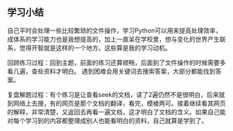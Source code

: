 ## 学习小结

自己平时会处理一些比较繁琐的文件操作，学习Python可以用来提高处理效率，成体系的学习能力也是我想提高的，加上一直呆在学校里，想与变化的世界产生联系，觉得开智就是这样的一个地方。这些算是我的学习动机。

回顾练习过程：回到主题，前面的练习还算顺畅，后面到了文件操作的时候需要多看几遍，查些资料才明白。
遇到困难会用关键词去搜索答案，大部分都能找到答案。

复盘解题过程：有个练习是让查看seek的文档，读了2遍仍然不是很明白，后来就到网络上去搜，有的网页是那个文档的翻译，看完，模棱两可。接着继续看其网页的解释，非常清楚，又返回去再看一遍文档，这才明白了文档的含义。如果自己能对每个学习到的内容都整理成别人也能看明白的资料，自己就算是学到了。
